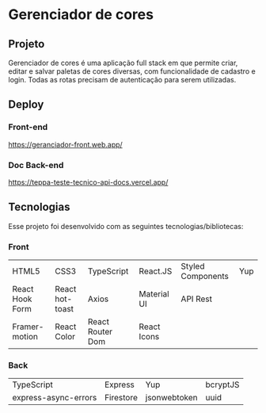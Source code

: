 # Gerenciador de cores

## Projeto

Gerenciador de cores é uma aplicação full stack em que permite criar, editar e salvar paletas de cores diversas, com funcionalidade de cadastro e login. Todas as rotas precisam de autenticação para serem utilizadas.

## Deploy

### Front-end
https://geranciador-front.web.app/
### Doc Back-end
https://teppa-teste-tecnico-api-docs.vercel.app/

## Tecnologias

Esse projeto foi desenvolvido com as seguintes tecnologias/bibliotecas:

### Front

<table border="0">
 <tr>
<td> HTML5</td>
<td> CSS3</td>
<td> TypeScript</td>
<td> React.JS</td>
<td> Styled Components</td>
<td> Yup</td>
 </tr>
 <tr>
<td> React Hook Form</td>
<td> React hot-toast</td>
<td> Axios</td>
<td> Material UI</td>
<td> API Rest</td>
 </tr>
  <tr>
<td> Framer-motion</td>
<td> React Color</td>
<td> React Router Dom</td>
<td> React Icons</td>
 </tr>
</table>

### Back

<table border="0">
 <tr>
<td> TypeScript</td>
<td> Express</td>
<td> Yup</td>
<td> bcryptJS</td>

 </tr>
 <tr>
<td> express-async-errors</td>
<td> Firestore</td>
  <td> jsonwebtoken</td>
<td> uuid</td>
</table>

